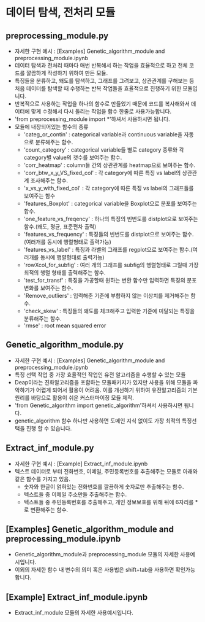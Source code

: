 # 데이터 탐색, 전처리 모듈

## preprocessing_module.py
  - 자세한 구현 예시 : [Examples] Genetic_algorithm_module and preprocessing_module.ipynb
  - 데이터 탐색과 전처리 때마다 매번 반복해서 하는 작업을 효율적으로 하고 전체 코드를 깔끔하게 작성하기 위하여 만든 모듈.
  - 특징들을 분류하고, 왜도를 탐색하고, 그래프를 그려보고, 상관관계를 구해보는 등 처음 데이터를 탐색할 때 수행하는 반복 작업들을 효율적으로 진행하기 위한 모듈입니다.
  - 반복적으로 사용하는 작업을 하나의 함수로 만들었기 때문에 코드를 복사해와서 데이터에 맞게 수정해서 다시 돌리는 작업을 함수 한줄로 사용가능합니다.
  - 'from preprocessing_module import *'하셔서 사용하시면 됩니다.
  - 모듈에 내장되어있는 함수의 종류
    - 'categ_or_contin' : categorical variable과 continuous variable을 자동으로 분류해주는 함수.
    - 'count_category' : categorical variable들 별로 category 종류와 각 category별 value의 갯수를 보여주는 함수.
    - 'corr_heatmap' : column들 간의 상관관계를 heatmap으로 보여주는 함수.
    - 'corr_btw_x_y_VS_fixed_col' : 각 category에 따른 특징 vs label의 상관관계 조사해주는 함수.
    - 'x_vs_y_with_fixed_col' : 각 category에 따른 특징 vs label의 그래프들를 보여주는 함수
    - 'features_Boxplot' : categorical variable을 Boxplot으로 분포를 보여주는 함수.
    - 'one_feature_vs_freqency' : 하나의 특징의 빈번도를 distplot으로 보여주는 함수.(왜도, 평균, 표준편차 출력)
    - 'features_vs_frequency' : 특징들의 빈번도를 distplot으로 보여주는 함수.(여러개를 동시에 행렬형태로 출력가능) 
    - 'features_vs_label' : 특징과 라벨의 그래프를 regplot으로 보여주는 함수.(여러개를 동시에 행렬형태로 출력가능)
    - 'rowXcol_for_subfig' : 여러 개의 그래프를 subfig의 행렬형태로 그릴때 가장 최적의 행렬 형태를 출력해주는 함수.    
    - 'test_for_transf' : 특징을 가공할때 원하는 변환 함수만 입력하면 특징의 분포변화를 보여주는 함수.
    - 'Remove_outliers' : 입력해준 기준에 부합하지 않는 이상치를 제거해주는 함수.
    - 'check_skew' : 특징들의 왜도를 체크해주고 입력한 기준에 미달되는 특징을 분류해주는 함수.
    - 'rmse' : root mean squared error

## Genetic_algorithm_module.py 
  - 자세한 구현 예시 : [Examples] Genetic_algorithm_module and preprocessing_module.ipynb
  - 특징 선택 작업 중 가장 효율적인 작업인 유전 알고리즘을 수행할 수 있는 모듈
  - Deap이라는 진화알고리즘을 포함하는 모듈패키지가 있지만 사용을 위해 모듈을 파악하기가 어렵게 되어서 활용이 어려움. 이를 개선하기 위하여 유전알고리즘의 기본 원리를 바탕으로 활용이 쉬운 커스터마이징 모듈 제작.
  - 'from Genetic_algorithm import genetic_algorithm'하셔서 사용하시면 됩니다.
  - genetic_algorithm 함수 하나만 사용하면 도메인 지식 없이도 가장 최적의 특징선택을 진행 할 수 있습니다.
  
## Extract_inf_module.py  
  - 자세한 구현 예시 : [Example] Extract_inf_module.ipynb
  - 텍스트 데이터로 부터 전화번호, 이메일, 주민등록번호를 추출해주는 모듈로 아래와 같은 함수를 가지고 있음.
      - 숫자와 한글이 얽혀있는 전화번호를 깔끔하게 숫자로만 추출해주는 함수.
      - 텍스트들 중 이메일 주소만들 추출해주는 함수.
      - 텍스트들 중 주민등록번호를 추출해주고, 개인 정보보호를 위해 뒤에 6자리를 \*로 변환해주는 함수.
  
  
## [Examples] Genetic_algorithm_module and preprocessing_module.ipynb
  - Genetic_algorithm_module과 preprocessing_module 모듈의 자세한 사용예시입니다.
  - 이외의 자세한 함수 내 변수의 의미 혹은 사용법은 shift+tab을 사용하면 확인가능합니다.
  
## [Example] Extract_inf_module.ipynb
  -  Extract_inf_module 모듈의 자세한 사용예시입니다.
